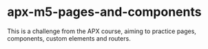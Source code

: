 # apx-m5-pages-and-components

This is a challenge from the APX course, aiming to practice pages, components, custom elements and routers.
